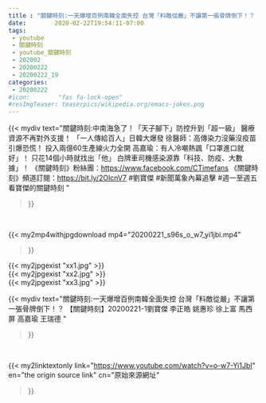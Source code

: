```yaml
---
title : "關鍵時刻:一天爆增百例南韓全面失控 台灣「料敵從嚴」不讓第一張骨牌倒下！？  【關鍵時刻】20200221-1劉寶傑 李正皓 姚惠珍 徐上富 馬西屏 高嘉瑜 王瑞德 "
date:        2020-02-22T19:54:11-07:00
tags:
 - youtube
 - 關鍵時刻
 - youtube_關鍵時刻
 - 202002
 - 20200222
 - 20200222_19
categories:
 - 20200222
#icon:        "fas fa-lock-open"
#resImgTeaser: teaserpics/wikipedia.org/emacs-jokes.png
---
```


{{< mydiv text="關鍵時刻:中南海急了！「天子腳下」防控升到「超一級」 醫療資源不再對外支援！ 「一人傳給百人」日韓大爆發 徐醫師：高傳染力沒藥沒疫苗引爆恐慌！ 投入兩億60生產線火力全開 高嘉瑜：有人冷嘲熱諷「口罩進口就好」！ 只花14個小時就找出「他」 白牌車司機感染源靠「科技、防疫、大數據」！  《關鍵時刻》粉絲團：https://www.facebook.com/CTimefans 《關鍵時刻》頻道訂閱：https://bit.ly/2OlcnV7  #劉寶傑 #新聞萬象內幕追擊 #週一至週五看寶傑的關鍵時刻 "
>}}
<br>


{{< my2mp4withjpgdownload mp4="20200221_s96s_o_w7_yi1jbi.mp4"
>}}

{{< my2jpgexist "xx1.jpg" >}}<br>
{{< my2jpgexist "xx2.jpg" >}}<br>
{{< my2jpgexist "xx3.jpg" >}}<br>



{{< mydiv text="關鍵時刻:一天爆增百例南韓全面失控 台灣「料敵從嚴」不讓第一張骨牌倒下！？  【關鍵時刻】20200221-1劉寶傑 李正皓 姚惠珍 徐上富 馬西屏 高嘉瑜 王瑞德 "
>}}
<br>

{{< my2linktextonly link="https://www.youtube.com/watch?v=o-w7-Yi1JbI"
en="the origin source link" cn="原始來源網址"
>}}


<br>

